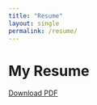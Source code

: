 ```yaml
---
title: "Resume"
layout: single
permalink: /resume/
---
```


# My Resume

[Download PDF](assets/resume.pdf)

